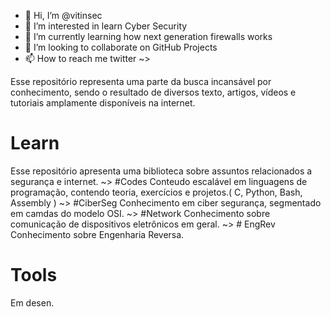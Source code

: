 - 👋 Hi, I’m @vitinsec
- 👀 I’m interested in learn Cyber Security 
- 🌱 I’m currently learning how next generation firewalls works
- 💞️ I’m looking to collaborate on GitHub Projects
- 📫 How to reach me twitter ~>

Esse repositório representa uma parte da busca incansável por conhecimento, sendo o resultado de diversos texto, artigos, vídeos e tutoriais amplamente disponíveis na internet.
# Learn
  Esse repositório apresenta uma biblioteca sobre assuntos relacionados a segurança e internet.
    ~> #Codes
        Conteudo escalável em linguagens de programação, contendo teoria, exercícios e projetos.( C, Python, Bash, Assembly )
    ~> #CiberSeg
        Conhecimento em ciber segurança, segmentado em camdas do modelo OSI.
     ~> #Network
        Conhecimento sobre comunicação de dispositivos eletrônicos em geral.
     ~> # EngRev
        Conhecimento sobre Engenharia Reversa.
# Tools
  Em desen.
